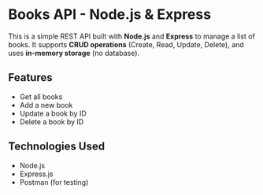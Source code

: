 # Books API - Node.js & Express

This is a simple REST API built with **Node.js** and **Express** to manage a list of books. It supports **CRUD operations** (Create, Read, Update, Delete), and uses **in-memory storage** (no database).

##  Features

- Get all books
- Add a new book
- Update a book by ID
- Delete a book by ID
  
## Technologies Used
- Node.js
- Express.js
- Postman (for testing)
